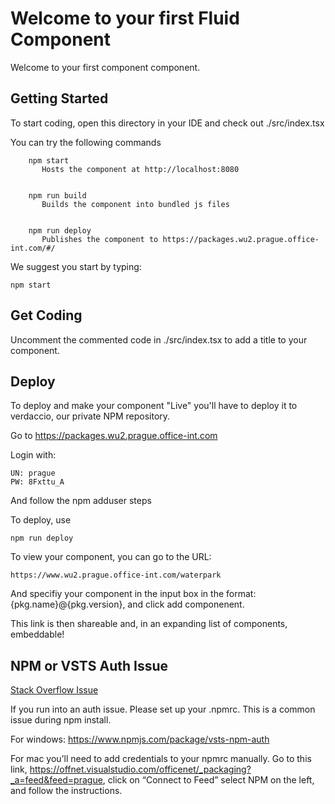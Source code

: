 # Welcome to your first Fluid Component

Welcome to your first component component.

## Getting Started
To start coding, open this directory in your IDE and check out ./src/index.tsx

You can try the following commands

````
    npm start
       Hosts the component at http://localhost:8080


    npm run build
       Builds the component into bundled js files


    npm run deploy
       Publishes the component to https://packages.wu2.prague.office-int.com/#/
````

We suggest you start by typing:

    npm start


## Get Coding

Uncomment the commented code in ./src/index.tsx to add a title to your component.


## Deploy

To deploy and make your component "Live" you'll have to deploy it to verdaccio, our private NPM repository.

Go to https://packages.wu2.prague.office-int.com

Login with:

    UN: prague
    PW: 8Fxttu_A

And follow the npm adduser steps

To deploy, use

    npm run deploy


To view your component, you can go to the URL:

    https://www.wu2.prague.office-int.com/waterpark

And specifiy your component in the input box in the format: {pkg.name}@{pkg.version}, and click add componenent.

This link is then shareable and, in an expanding list of components, embeddable!

## NPM or VSTS Auth Issue

[Stack Overflow Issue](https://stackoverflow.microsoft.com/questions/137930/npm-install-fails-with-auth-issues/137931#137931)

If you run into an auth issue. Please set up your .npmrc. This is a common issue during npm install.

For windows: https://www.npmjs.com/package/vsts-npm-auth

For mac you’ll need to add credentials to your npmrc manually. Go to this link, https://offnet.visualstudio.com/officenet/_packaging?_a=feed&feed=prague, click on “Connect to Feed” select NPM on the left, and follow the instructions.


